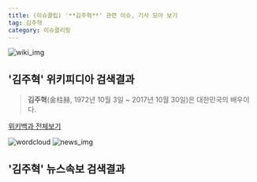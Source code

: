 ```yaml
---
title: (이슈클립) '**김주혁**' 관련 이슈, 기사 모아 보기
tag: 김주혁
category: 이슈클리핑
---
```

![wiki_img](https://user-images.githubusercontent.com/42597476/44503234-41136a80-a6d0-11e8-9071-6fc6418eafe4.png)
## **'**김주혁**'** 위키피디아 검색결과
>**김주혁**(金柱赫, 1972년 10월 3일 ~ 2017년 10월 30일)은 대한민국의 배우이다.

<a href="https://ko.wikipedia.org/wiki/김주혁" target="_blank">위키백과 전체보기</a>

![wordcloud](https://s3.ap-northeast-2.amazonaws.com/lyrics101-wordcloud/2018-10-04-1538626219.png)
![news_img](https://user-images.githubusercontent.com/42597476/44507050-1206f400-a6e4-11e8-8d98-7ffbfebb353f.png)
## **'**김주혁**'** 뉴스속보 검색결과

